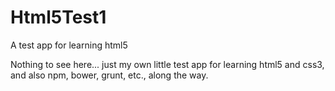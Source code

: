 # Html5Test1
A test app for learning html5

Nothing to see here... just my own little test app for learning html5 and css3, and also npm, bower, grunt, etc., along the way.
